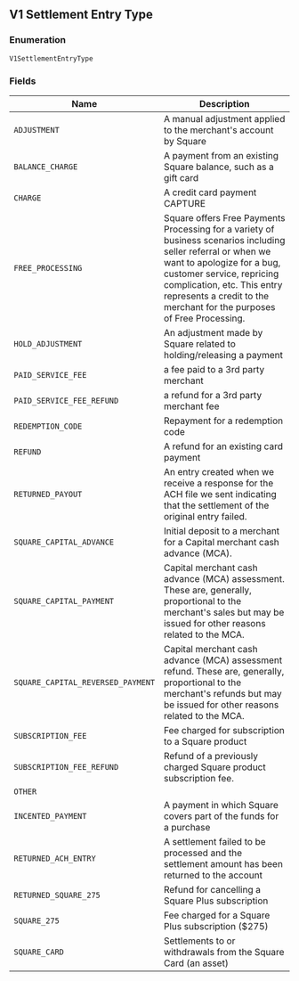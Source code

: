 ## V1 Settlement Entry Type

### Enumeration

`V1SettlementEntryType`

### Fields

| Name | Description |
|  --- | --- |
| `ADJUSTMENT` | A manual adjustment applied to the merchant's account by Square |
| `BALANCE_CHARGE` | A payment from an existing Square balance, such as a gift card |
| `CHARGE` | A credit card payment CAPTURE |
| `FREE_PROCESSING` | Square offers Free Payments Processing for a variety of business scenarios including seller referral or when we want to apologize for a bug, customer service, repricing complication, etc. This entry represents a credit to the merchant for the purposes of Free Processing. |
| `HOLD_ADJUSTMENT` | An adjustment made by Square related to holding/releasing a payment |
| `PAID_SERVICE_FEE` | a fee paid to a 3rd party merchant |
| `PAID_SERVICE_FEE_REFUND` | a refund for a 3rd party merchant fee |
| `REDEMPTION_CODE` | Repayment for a redemption code |
| `REFUND` | A refund for an existing card payment |
| `RETURNED_PAYOUT` | An entry created when we receive a response for the ACH file we sent indicating that the settlement of the original entry failed. |
| `SQUARE_CAPITAL_ADVANCE` | Initial deposit to a merchant for a Capital merchant cash advance (MCA). |
| `SQUARE_CAPITAL_PAYMENT` | Capital merchant cash advance (MCA) assessment. These are, generally, proportional to the merchant's sales but may be issued for other reasons related to the MCA. |
| `SQUARE_CAPITAL_REVERSED_PAYMENT` | Capital merchant cash advance (MCA) assessment refund. These are, generally, proportional to the merchant's refunds but may be issued for other reasons related to the MCA. |
| `SUBSCRIPTION_FEE` | Fee charged for subscription to a Square product |
| `SUBSCRIPTION_FEE_REFUND` | Refund of a previously charged Square product subscription fee. |
| `OTHER` |  |
| `INCENTED_PAYMENT` | A payment in which Square covers part of the funds for a purchase |
| `RETURNED_ACH_ENTRY` | A settlement failed to be processed and the settlement amount has been returned to the account |
| `RETURNED_SQUARE_275` | Refund for cancelling a Square Plus subscription |
| `SQUARE_275` | Fee charged for a Square Plus subscription ($275) |
| `SQUARE_CARD` | Settlements to or withdrawals from the Square Card (an asset) |

